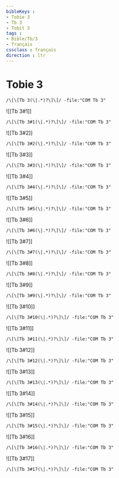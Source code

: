 ```yaml
---
bibleKeys : 
- Tobie 3
- Tb 3
- Tobit 3
tags : 
- Bible/Tb/3
- français
cssclass : français
direction : ltr
---
```


# Tobie 3

```query
/\[\[Tb 3(\|.*)?\]\]/ -file:"COM Tb 3"
```



![[Tb 3#1]]

```query
/\[\[Tb 3#1(\|.*)?\]\]/ -file:"COM Tb 3"
```

![[Tb 3#2]]

```query
/\[\[Tb 3#2(\|.*)?\]\]/ -file:"COM Tb 3"
```

![[Tb 3#3]]

```query
/\[\[Tb 3#3(\|.*)?\]\]/ -file:"COM Tb 3"
```

![[Tb 3#4]]

```query
/\[\[Tb 3#4(\|.*)?\]\]/ -file:"COM Tb 3"
```

![[Tb 3#5]]

```query
/\[\[Tb 3#5(\|.*)?\]\]/ -file:"COM Tb 3"
```

![[Tb 3#6]]

```query
/\[\[Tb 3#6(\|.*)?\]\]/ -file:"COM Tb 3"
```

![[Tb 3#7]]

```query
/\[\[Tb 3#7(\|.*)?\]\]/ -file:"COM Tb 3"
```

![[Tb 3#8]]

```query
/\[\[Tb 3#8(\|.*)?\]\]/ -file:"COM Tb 3"
```

![[Tb 3#9]]

```query
/\[\[Tb 3#9(\|.*)?\]\]/ -file:"COM Tb 3"
```

![[Tb 3#10]]

```query
/\[\[Tb 3#10(\|.*)?\]\]/ -file:"COM Tb 3"
```

![[Tb 3#11]]

```query
/\[\[Tb 3#11(\|.*)?\]\]/ -file:"COM Tb 3"
```

![[Tb 3#12]]

```query
/\[\[Tb 3#12(\|.*)?\]\]/ -file:"COM Tb 3"
```

![[Tb 3#13]]

```query
/\[\[Tb 3#13(\|.*)?\]\]/ -file:"COM Tb 3"
```

![[Tb 3#14]]

```query
/\[\[Tb 3#14(\|.*)?\]\]/ -file:"COM Tb 3"
```

![[Tb 3#15]]

```query
/\[\[Tb 3#15(\|.*)?\]\]/ -file:"COM Tb 3"
```

![[Tb 3#16]]

```query
/\[\[Tb 3#16(\|.*)?\]\]/ -file:"COM Tb 3"
```

![[Tb 3#17]]

```query
/\[\[Tb 3#17(\|.*)?\]\]/ -file:"COM Tb 3"
```

